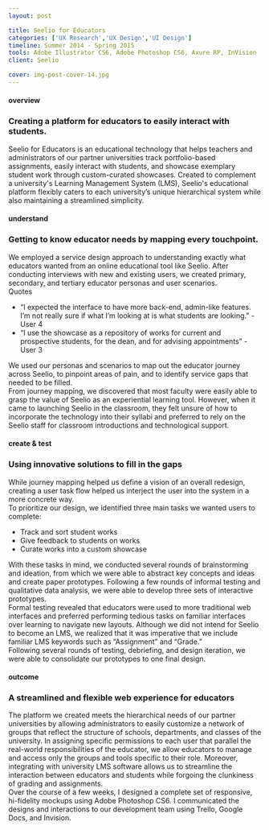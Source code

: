 ```yaml
---
layout: post

title: Seelio for Educators
categories: ['UX Research','UX Design','UI Design']
timeline: Summer 2014 - Spring 2015
tools: Adobe Illustrator CS6, Adobe Photoshop CS6, Axure RP, InVision
client: Seelio

cover: img-post-cover-14.jpg
---
```


<h4 class="heading heading--regular heading--emphasize">overview</h4>
<h3 class="heading heading--fancy">Creating a platform for educators to easily interact with students.</h3>
<p>
	Seelio for Educators is an educational technology that helps teachers and administrators of our partner universities track portfolio-based assignments, easily interact with students, and showcase exemplary student work through custom-curated showcases. Created to complement a university's Learning Management System (LMS), Seelio's educational platform flexibly caters to each university’s unique hierarchical system while also maintaining a streamlined simplicity.
</p>

<h4 class="heading heading--regular heading--emphasize">understand</h4>
<h3 class="heading heading--fancy">Getting to know educator needs by mapping every touchpoint.</h3>
<p>
	We employed a service design approach to understanding exactly what educators wanted from an online educational tool like Seelio. After conducting interviews with new and existing users, we created primary, secondary, and tertiary educator personas and user scenarios.
	<br>
	Quotes
	<ul>
		<li>“I expected the interface to have more back-end, admin-like features. I’m not really sure if what I’m looking at is what students are looking.” - User 4</li>
		<li>“I use the showcase as a repository of works for current and prospective students, for the dean, and for advising appointments”  - User 3</li>
	</ul>
	We used our personas and scenarios to map out the educator journey across Seelio, to pinpoint areas of pain, and to identify service gaps that needed to be filled. 
	<br>
	From journey mapping, we discovered that most faculty were easily able to grasp the value of Seelio as an experiential learning tool. However, when it came to launching Seelio in the classroom, they felt unsure of how to incorporate the technology into their syllabi and preferred to rely on the Seelio staff for classroom introductions and technological support.
</p>

<h4 class="heading heading--regular heading--emphasize">create & test</h4>
<h3 class="heading heading--fancy">Using innovative solutions to fill in the gaps</h3>
<p>
	While journey mapping helped us define a vision of an overall redesign, creating a user task flow helped us interject the user into the system in a more concrete way.
	<br>
	To prioritize our design, we identified three main tasks we wanted users to complete:
	<ul>
		<li>Track and sort student works</li>
		<li>Give feedback to students on works</li>
		<li>Curate works into a custom showcase</li>
	</ul>
	With these tasks in mind, we conducted several rounds of brainstorming and ideation, from which we were able to abstract key concepts and ideas and create paper prototypes. Following a few rounds of informal testing and qualitative data analysis, we were able to develop three sets of interactive prototypes.
	<br>
	Formal testing revealed that educators were used to more traditional web interfaces and preferred performing tedious tasks on familiar interfaces over learning to navigate new layouts. Although we did not intend for Seelio to become an LMS, we realized that it was imperative that we include familiar LMS keywords such as “Assignment” and “Grade.” 
	<br>
	Following several rounds of testing, debriefing, and design iteration, we were able to consolidate our prototypes to one final design.
</p>

<h4 class="heading heading--regular heading--emphasize">outcome</h4>
<h3 class="heading heading--fancy">A streamlined and flexible web experience for educators</h3>
<p>
	The platform we created meets the hierarchical needs of our partner universities by allowing administrators to easily customize a network of groups that reflect the structure of schools, departments, and classes of the university. In assigning specific permissions to each user that parallel the real-world responsibilities of the educator, we allow educators to manage and access only the groups and tools specific to their role. Moreover, integrating with university LMS software allows us to streamline the interaction between educators and students while forgoing the clunkiness of grading and assignments.
	<br>
	Over the course of a few weeks, I designed a complete set of responsive, hi-fidelity mockups using Adobe Photoshop CS6. I communicated the designs and interactions to our development team using Trello, Google Docs, and Invision.
</p>

